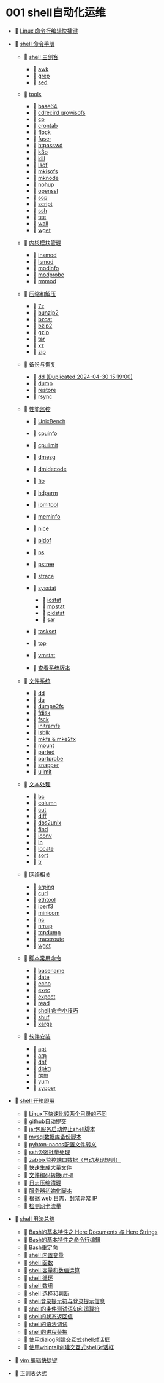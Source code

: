 # 001 shell自动化运维

- 📄 [Linux 命令行编辑快捷键](001%20shell自动化运维/Linux%20命令行编辑快捷键.md)
- 📑 [shell 命令手册](001%20shell自动化运维/shell%20命令手册.md)

  - 📑 [shell 三剑客](001%20shell自动化运维/shell%20命令手册/shell%20三剑客.md)

    - 📄 [awk](001%20shell自动化运维/shell%20命令手册/shell%20三剑客/awk.md)
    - 📄 [grep](001%20shell自动化运维/shell%20命令手册/shell%20三剑客/grep.md)
    - 📄 [sed](001%20shell自动化运维/shell%20命令手册/shell%20三剑客/sed.md)
  - 📑 [tools](001%20shell自动化运维/shell%20命令手册/tools.md)

    - 📄 [base64](001%20shell自动化运维/shell%20命令手册/tools/base64.md)
    - 📄 [cdrecird growisofs](001%20shell自动化运维/shell%20命令手册/tools/cdrecird%20growisofs.md)
    - 📄 [cp](001%20shell自动化运维/shell%20命令手册/tools/cp.md)
    - 📄 [crontab](001%20shell自动化运维/shell%20命令手册/tools/crontab.md)
    - 📄 [flock](001%20shell自动化运维/shell%20命令手册/tools/flock.md)
    - 📄 [fuser](001%20shell自动化运维/shell%20命令手册/tools/fuser.md)
    - 📄 [htpasswd](001%20shell自动化运维/shell%20命令手册/tools/htpasswd.md)
    - 📄 [k3b](001%20shell自动化运维/shell%20命令手册/tools/k3b.md)
    - 📄 [kill](001%20shell自动化运维/shell%20命令手册/tools/kill.md)
    - 📄 [lsof](001%20shell自动化运维/shell%20命令手册/tools/lsof.md)
    - 📄 [mkisofs](001%20shell自动化运维/shell%20命令手册/tools/mkisofs.md)
    - 📄 [mknode](001%20shell自动化运维/shell%20命令手册/tools/mknode.md)
    - 📄 [nohup](001%20shell自动化运维/shell%20命令手册/tools/nohup.md)
    - 📄 [openssl](001%20shell自动化运维/shell%20命令手册/tools/openssl.md)
    - 📄 [scp](001%20shell自动化运维/shell%20命令手册/tools/scp.md)
    - 📄 [script](001%20shell自动化运维/shell%20命令手册/tools/script.md)
    - 📄 [ssh](001%20shell自动化运维/shell%20命令手册/tools/ssh.md)
    - 📄 [tee](001%20shell自动化运维/shell%20命令手册/tools/tee.md)
    - 📄 [wall](001%20shell自动化运维/shell%20命令手册/tools/wall.md)
    - 📄 [wget](001%20shell自动化运维/shell%20命令手册/tools/wget.md)
  - 📑 [内核模块管理](001%20shell自动化运维/shell%20命令手册/内核模块管理.md)

    - 📄 [insmod](001%20shell自动化运维/shell%20命令手册/内核模块管理/insmod.md)
    - 📄 [lsmod](001%20shell自动化运维/shell%20命令手册/内核模块管理/lsmod.md)
    - 📄 [modinfo](001%20shell自动化运维/shell%20命令手册/内核模块管理/modinfo.md)
    - 📄 [modprobe](001%20shell自动化运维/shell%20命令手册/内核模块管理/modprobe.md)
    - 📄 [rmmod](001%20shell自动化运维/shell%20命令手册/内核模块管理/rmmod.md)
  - 📑 [压缩和解压](001%20shell自动化运维/shell%20命令手册/压缩和解压.md)

    - 📄 [7z](001%20shell自动化运维/shell%20命令手册/压缩和解压/7z.md)
    - 📄 [bunzip2](001%20shell自动化运维/shell%20命令手册/压缩和解压/bunzip2.md)
    - 📄 [bzcat](001%20shell自动化运维/shell%20命令手册/压缩和解压/bzcat.md)
    - 📄 [bzip2](001%20shell自动化运维/shell%20命令手册/压缩和解压/bzip2.md)
    - 📄 [gzip](001%20shell自动化运维/shell%20命令手册/压缩和解压/gzip.md)
    - 📄 [tar](001%20shell自动化运维/shell%20命令手册/压缩和解压/tar.md)
    - 📄 [xz](001%20shell自动化运维/shell%20命令手册/压缩和解压/xz.md)
    - 📄 [zip](001%20shell自动化运维/shell%20命令手册/压缩和解压/zip.md)
  - 📑 [备份与恢复](001%20shell自动化运维/shell%20命令手册/备份与恢复.md)

    - 📄 [dd (Duplicated 2024-04-30 15:19:00)](001%20shell自动化运维/shell%20命令手册/备份与恢复/dd%20(Duplicated%202024-04-30%2015_19_00).md)
    - 📄 [dump](001%20shell自动化运维/shell%20命令手册/备份与恢复/dump.md)
    - 📄 [restore](001%20shell自动化运维/shell%20命令手册/备份与恢复/restore.md)
    - 📄 [rsync](001%20shell自动化运维/shell%20命令手册/备份与恢复/rsync.md)
  - 📑 [性能监控](001%20shell自动化运维/shell%20命令手册/性能监控.md)

    - 📄 [UnixBench](001%20shell自动化运维/shell%20命令手册/性能监控/UnixBench.md)
    - 📄 [cpuinfo](001%20shell自动化运维/shell%20命令手册/性能监控/cpuinfo.md)
    - 📄 [cpulimit](001%20shell自动化运维/shell%20命令手册/性能监控/cpulimit.md)
    - 📄 [dmesg](001%20shell自动化运维/shell%20命令手册/性能监控/dmesg.md)
    - 📄 [dmidecode](001%20shell自动化运维/shell%20命令手册/性能监控/dmidecode.md)
    - 📄 [fio](001%20shell自动化运维/shell%20命令手册/性能监控/fio.md)
    - 📄 [hdparm](001%20shell自动化运维/shell%20命令手册/性能监控/hdparm.md)
    - 📄 [ipmitool](001%20shell自动化运维/shell%20命令手册/性能监控/ipmitool.md)
    - 📄 [meminfo](001%20shell自动化运维/shell%20命令手册/性能监控/meminfo.md)
    - 📄 [nice](001%20shell自动化运维/shell%20命令手册/性能监控/nice.md)
    - 📄 [pidof](001%20shell自动化运维/shell%20命令手册/性能监控/pidof.md)
    - 📄 [ps](001%20shell自动化运维/shell%20命令手册/性能监控/ps.md)
    - 📄 [pstree](001%20shell自动化运维/shell%20命令手册/性能监控/pstree.md)
    - 📄 [strace](001%20shell自动化运维/shell%20命令手册/性能监控/strace.md)
    - 📑 [sysstat](001%20shell自动化运维/shell%20命令手册/性能监控/sysstat.md)

      - 📄 [iostat](001%20shell自动化运维/shell%20命令手册/性能监控/sysstat/iostat.md)
      - 📄 [mpstat](001%20shell自动化运维/shell%20命令手册/性能监控/sysstat/mpstat.md)
      - 📄 [pidstat](001%20shell自动化运维/shell%20命令手册/性能监控/sysstat/pidstat.md)
      - 📄 [sar](001%20shell自动化运维/shell%20命令手册/性能监控/sysstat/sar.md)
    - 📄 [taskset](001%20shell自动化运维/shell%20命令手册/性能监控/taskset.md)
    - 📄 [top](001%20shell自动化运维/shell%20命令手册/性能监控/top.md)
    - 📄 [vmstat](001%20shell自动化运维/shell%20命令手册/性能监控/vmstat.md)
    - 📄 [查看系统版本](001%20shell自动化运维/shell%20命令手册/性能监控/查看系统版本.md)
  - 📑 [文件系统](001%20shell自动化运维/shell%20命令手册/文件系统.md)

    - 📄 [dd](001%20shell自动化运维/shell%20命令手册/文件系统/dd.md)
    - 📄 [du](001%20shell自动化运维/shell%20命令手册/文件系统/du.md)
    - 📄 [dumpe2fs](001%20shell自动化运维/shell%20命令手册/文件系统/dumpe2fs.md)
    - 📄 [fdisk](001%20shell自动化运维/shell%20命令手册/文件系统/fdisk.md)
    - 📄 [fsck](001%20shell自动化运维/shell%20命令手册/文件系统/fsck.md)
    - 📄 [initramfs](001%20shell自动化运维/shell%20命令手册/文件系统/initramfs.md)
    - 📄 [lsblk](001%20shell自动化运维/shell%20命令手册/文件系统/lsblk.md)
    - 📄 [mkfs & mke2fx](001%20shell自动化运维/shell%20命令手册/文件系统/mkfs%20&%20mke2fx.md)
    - 📄 [mount](001%20shell自动化运维/shell%20命令手册/文件系统/mount.md)
    - 📄 [parted](001%20shell自动化运维/shell%20命令手册/文件系统/parted.md)
    - 📄 [partprobe](001%20shell自动化运维/shell%20命令手册/文件系统/partprobe.md)
    - 📄 [snapper](001%20shell自动化运维/shell%20命令手册/文件系统/snapper.md)
    - 📄 [ulimit](001%20shell自动化运维/shell%20命令手册/文件系统/ulimit.md)
  - 📑 [文本处理](001%20shell自动化运维/shell%20命令手册/文本处理.md)

    - 📄 [bc](001%20shell自动化运维/shell%20命令手册/文本处理/bc.md)
    - 📄 [column](001%20shell自动化运维/shell%20命令手册/文本处理/column.md)
    - 📄 [cut](001%20shell自动化运维/shell%20命令手册/文本处理/cut.md)
    - 📄 [diff](001%20shell自动化运维/shell%20命令手册/文本处理/diff.md)
    - 📄 [dos2unix](001%20shell自动化运维/shell%20命令手册/文本处理/dos2unix.md)
    - 📄 [find](001%20shell自动化运维/shell%20命令手册/文本处理/find.md)
    - 📄 [iconv](001%20shell自动化运维/shell%20命令手册/文本处理/iconv.md)
    - 📄 [ln](001%20shell自动化运维/shell%20命令手册/文本处理/ln.md)
    - 📄 [locate](001%20shell自动化运维/shell%20命令手册/文本处理/locate.md)
    - 📄 [sort](001%20shell自动化运维/shell%20命令手册/文本处理/sort.md)
    - 📄 [tr](001%20shell自动化运维/shell%20命令手册/文本处理/tr.md)
  - 📑 [网络相关](001%20shell自动化运维/shell%20命令手册/网络相关.md)

    - 📄 [arping](001%20shell自动化运维/shell%20命令手册/网络相关/arping.md)
    - 📄 [curl](001%20shell自动化运维/shell%20命令手册/网络相关/curl.md)
    - 📄 [ethtool](001%20shell自动化运维/shell%20命令手册/网络相关/ethtool.md)
    - 📄 [iperf3](001%20shell自动化运维/shell%20命令手册/网络相关/iperf3.md)
    - 📄 [minicom](001%20shell自动化运维/shell%20命令手册/网络相关/minicom.md)
    - 📄 [nc](001%20shell自动化运维/shell%20命令手册/网络相关/nc.md)
    - 📄 [nmap](001%20shell自动化运维/shell%20命令手册/网络相关/nmap.md)
    - 📄 [tcpdump](001%20shell自动化运维/shell%20命令手册/网络相关/tcpdump.md)
    - 📄 [traceroute](001%20shell自动化运维/shell%20命令手册/网络相关/traceroute.md)
    - 📄 [wget](001%20shell自动化运维/shell%20命令手册/网络相关/wget.md)
  - 📑 [脚本常用命令](001%20shell自动化运维/shell%20命令手册/脚本常用命令.md)

    - 📄 [basename](001%20shell自动化运维/shell%20命令手册/脚本常用命令/basename.md)
    - 📄 [date](001%20shell自动化运维/shell%20命令手册/脚本常用命令/date.md)
    - 📄 [echo](001%20shell自动化运维/shell%20命令手册/脚本常用命令/echo.md)
    - 📄 [exec](001%20shell自动化运维/shell%20命令手册/脚本常用命令/exec.md)
    - 📄 [expect](001%20shell自动化运维/shell%20命令手册/脚本常用命令/expect.md)
    - 📄 [read](001%20shell自动化运维/shell%20命令手册/脚本常用命令/read.md)
    - 📄 [shell 命令小技巧](001%20shell自动化运维/shell%20命令手册/脚本常用命令/shell%20命令小技巧.md)
    - 📄 [shuf](001%20shell自动化运维/shell%20命令手册/脚本常用命令/shuf.md)
    - 📄 [xargs](001%20shell自动化运维/shell%20命令手册/脚本常用命令/xargs.md)
  - 📑 [软件安装](001%20shell自动化运维/shell%20命令手册/软件安装.md)

    - 📄 [apt](001%20shell自动化运维/shell%20命令手册/软件安装/apt.md)
    - 📄 [arp](001%20shell自动化运维/shell%20命令手册/软件安装/arp.md)
    - 📄 [dnf](001%20shell自动化运维/shell%20命令手册/软件安装/dnf.md)
    - 📄 [dpkg](001%20shell自动化运维/shell%20命令手册/软件安装/dpkg.md)
    - 📄 [rpm](001%20shell自动化运维/shell%20命令手册/软件安装/rpm.md)
    - 📄 [yum](001%20shell自动化运维/shell%20命令手册/软件安装/yum.md)
    - 📄 [zypper](001%20shell自动化运维/shell%20命令手册/软件安装/zypper.md)
- 📑 [shell 开箱即用](001%20shell自动化运维/shell%20开箱即用.md)

  - 📄 [Linux下快速比较两个目录的不同](001%20shell自动化运维/shell%20开箱即用/Linux下快速比较两个目录的不同.md)
  - 📄 [github自动提交](001%20shell自动化运维/shell%20开箱即用/github自动提交.md)
  - 📄 [jar包服务启动停止shell脚本](001%20shell自动化运维/shell%20开箱即用/jar包服务启动停止shell脚本.md)
  - 📄 [mysql数据库备份脚本](001%20shell自动化运维/shell%20开箱即用/mysql数据库备份脚本.md)
  - 📄 [pyhton-nacos配置文件转义](001%20shell自动化运维/shell%20开箱即用/pyhton-nacos配置文件转义.md)
  - 📄 [ssh免密批量处理](001%20shell自动化运维/shell%20开箱即用/ssh免密批量处理.md)
  - 📄 [zabbix监控端口数据（自动发现规则）](001%20shell自动化运维/shell%20开箱即用/zabbix监控端口数据（自动发现规则）.md)
  - 📄 [快速生成大量文件](001%20shell自动化运维/shell%20开箱即用/快速生成大量文件.md)
  - 📄 [文件编码转换utf-8](001%20shell自动化运维/shell%20开箱即用/文件编码转换utf-8.md)
  - 📄 [日志压缩清理](001%20shell自动化运维/shell%20开箱即用/日志压缩清理.md)
  - 📄 [服务器初始化脚本](001%20shell自动化运维/shell%20开箱即用/服务器初始化脚本.md)
  - 📄 [根据 web 日志，封禁异常 IP](001%20shell自动化运维/shell%20开箱即用/根据%20web%20日志，封禁异常%20IP.md)
  - 📄 [检测网卡流量](001%20shell自动化运维/shell%20开箱即用/检测网卡流量.md)
- 📑 [shell 用法总结](001%20shell自动化运维/shell%20用法总结.md)

  - 📄 [Bash的基本特性之 Here Documents 与 Here Strings](001%20shell自动化运维/shell%20用法总结/Bash的基本特性之%20Here%20Documents%20与%20Here%20Strings.md)
  - 📄 [Bash的基本特性之命令行编辑 ](001%20shell自动化运维/shell%20用法总结/Bash的基本特性之命令行编辑%20.md)
  - 📄 [Bash重定向](001%20shell自动化运维/shell%20用法总结/Bash重定向.md)
  - 📄 [shell 内置变量](001%20shell自动化运维/shell%20用法总结/shell%20内置变量.md)
  - 📄 [shell 函数 ](001%20shell自动化运维/shell%20用法总结/shell%20函数%20.md)
  - 📄 [shell 变量和数值运算](001%20shell自动化运维/shell%20用法总结/shell%20变量和数值运算.md)
  - 📄 [shell 循环](001%20shell自动化运维/shell%20用法总结/shell%20循环.md)
  - 📄 [shell 数组](001%20shell自动化运维/shell%20用法总结/shell%20数组.md)
  - 📄 [shell 选择和判断](001%20shell自动化运维/shell%20用法总结/shell%20选择和判断.md)
  - 📄 [shell登录提示符与登录提示信息 ](001%20shell自动化运维/shell%20用法总结/shell登录提示符与登录提示信息%20.md)
  - 📄 [shell的条件测试语句和运算符](001%20shell自动化运维/shell%20用法总结/shell的条件测试语句和运算符.md)
  - 📄 [shell的状态返回值 ](001%20shell自动化运维/shell%20用法总结/shell的状态返回值%20.md)
  - 📄 [shell的语法调试 ](001%20shell自动化运维/shell%20用法总结/shell的语法调试%20.md)
  - 📄 [shell的进程替换 ](001%20shell自动化运维/shell%20用法总结/shell的进程替换%20.md)
  - 📄 [使用dialog创建交互式shell对话框 ](001%20shell自动化运维/shell%20用法总结/使用dialog创建交互式shell对话框%20.md)
  - 📄 [使用whiptail创建交互式shell对话框 ](001%20shell自动化运维/shell%20用法总结/使用whiptail创建交互式shell对话框%20.md)
- 📄 [vim 编辑快捷键](001%20shell自动化运维/vim%20编辑快捷键.md)
- 📄 [正则表达式](001%20shell自动化运维/正则表达式.md)

‍

